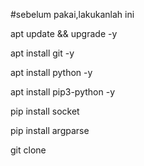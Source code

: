 #sebelum pakai,lakukanlah ini

apt update && upgrade -y

apt install git -y

apt install python -y

apt install pip3-python -y

pip install socket

pip install argparse

git clone 

